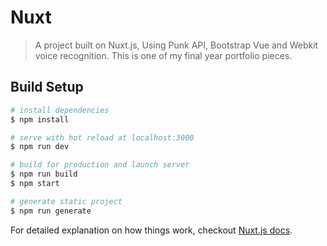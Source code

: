 # Nuxt

> A project built on Nuxt.js, Using Punk API, Bootstrap Vue and Webkit voice recognition. This is one of my final year portfolio pieces.

## Build Setup

``` bash
# install dependencies
$ npm install

# serve with hot reload at localhost:3000
$ npm run dev

# build for production and launch server
$ npm run build
$ npm start

# generate static project
$ npm run generate
```

For detailed explanation on how things work, checkout [Nuxt.js docs](https://nuxtjs.org).
